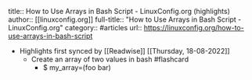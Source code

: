 title:: How to Use Arrays in Bash Script - LinuxConfig.org (highlights)
author:: [[linuxconfig.org]]
full-title:: "How to Use Arrays in Bash Script - LinuxConfig.org"
category:: #articles
url:: https://linuxconfig.org/how-to-use-arrays-in-bash-script

- Highlights first synced by [[Readwise]] [[Thursday, 18-08-2022]]
	- Create an array of two values in bash #flashcard
		- $ my_array=(foo bar)
